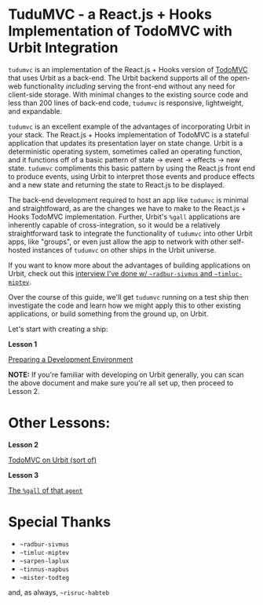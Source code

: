 # TuduMVC - a React.js + Hooks Implementation of TodoMVC with Urbit Integration

`tudumvc` is an implementation of the React.js + Hooks version of [TodoMVC](https://jacob-ebey.js.org/hooks-todo/#/) that uses Urbit as a back-end. The Urbit backend supports all of the open-web functionality _including_ serving the front-end without any need for client-side storage. With minimal changes to the existing source code and less than 200 lines of back-end code, `tudumvc` is responsive, lightweight, and expandable.

`tudumvc` is an excellent example of the advantages of incorporating Urbit in your stack. The React.js + Hooks implementation of TodoMVC is a stateful application that updates its presentation layer on state change. Urbit is a deterministic operating system, sometimes called an operating function, and it functions off of a basic pattern of state -> event -> effects -> new state. `tudumvc` compliments this basic pattern by using the React.js front end to produce events, using Urbit to interpret those events and produce effects and a new state and returning the state to React.js to be displayed.

The back-end development required to host an app like `tudumvc` is minimal and straightfoward, as are the changes we have to make to the React.js + Hooks TodoMVC implementation. Further, Urbit's `%gall` applications are inherently capable of cross-integration, so it would be a relatively straightforward task to integrate the functionality of `tudumvc` into other Urbit apps, like "groups", or even just allow the app to network with other self-hosted instances of `tudumvc` on other ships in the Urbit universe.

If you want to know more about the advantages of building applications on Urbit, check out this [interview I've done w/ `~radbur-sivmus` and `~timluc-miptev`](#).

Over the course of this guide, we'll get `tudumvc` running on a test ship then investigate the code and learn how we might apply this to other existing applications, or build something from the ground up, on Urbit.

Let's start with creating a ship:

**Lesson 1**

[Preparing a Development Environment](./lesson1-the-bosun.md)

**NOTE:** If you're familiar with developing on Urbit generally, you can scan the above document and make sure you're all set up, then proceed to Lesson 2.

# Other Lessons:

**Lesson 2**

[TodoMVC on Urbit (sort of)](./lesson2-todomvc-on-urbit-sortof.md)

**Lesson 3**

[The `%gall` of that `agent`](./lesson3-the-gall-of-that-agent.md)

# Special Thanks
* `~radbur-sivmus`
* `~timluc-miptev`
* `~sarpen-laplux`
* `~tinnus-napbus`
* `~mister-todteg`

and, as always, `~risruc-habteb`